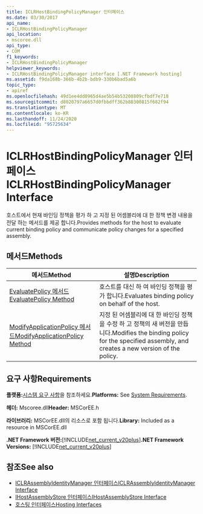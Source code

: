 ```yaml
---
title: ICLRHostBindingPolicyManager 인터페이스
ms.date: 03/30/2017
api_name:
- ICLRHostBindingPolicyManager
api_location:
- mscoree.dll
api_type:
- COM
f1_keywords:
- ICLRHostBindingPolicyManager
helpviewer_keywords:
- ICLRHostBindingPolicyManager interface [.NET Framework hosting]
ms.assetid: f9da168b-366b-4b2b-bdb9-330b6bad5a6b
topic_type:
- apiref
ms.openlocfilehash: 49d1ee4dd0965d4ae5b54b53208809cfbdf7e718
ms.sourcegitcommit: d8020797a6657d0fbbdff362b80300815f682f94
ms.translationtype: MT
ms.contentlocale: ko-KR
ms.lasthandoff: 11/24/2020
ms.locfileid: "95725634"
---
```

# <a name="iclrhostbindingpolicymanager-interface"></a><span data-ttu-id="b2436-102">ICLRHostBindingPolicyManager 인터페이스</span><span class="sxs-lookup"><span data-stu-id="b2436-102">ICLRHostBindingPolicyManager Interface</span></span>

<span data-ttu-id="b2436-103">호스트에서 현재 바인딩 정책을 평가 하 고 지정 된 어셈블리에 대 한 정책 변경 내용을 전달 하는 메서드를 제공 합니다.</span><span class="sxs-lookup"><span data-stu-id="b2436-103">Provides methods for the host to evaluate current binding policy and communicate policy changes for a specified assembly.</span></span>  
  
## <a name="methods"></a><span data-ttu-id="b2436-104">메서드</span><span class="sxs-lookup"><span data-stu-id="b2436-104">Methods</span></span>  
  
|<span data-ttu-id="b2436-105">메서드</span><span class="sxs-lookup"><span data-stu-id="b2436-105">Method</span></span>|<span data-ttu-id="b2436-106">설명</span><span class="sxs-lookup"><span data-stu-id="b2436-106">Description</span></span>|  
|------------|-----------------|  
|[<span data-ttu-id="b2436-107">EvaluatePolicy 메서드</span><span class="sxs-lookup"><span data-stu-id="b2436-107">EvaluatePolicy Method</span></span>](iclrhostbindingpolicymanager-evaluatepolicy-method.md)|<span data-ttu-id="b2436-108">호스트를 대신 하 여 바인딩 정책을 평가 합니다.</span><span class="sxs-lookup"><span data-stu-id="b2436-108">Evaluates binding policy on behalf of the host.</span></span>|  
|[<span data-ttu-id="b2436-109">ModifyApplicationPolicy 메서드</span><span class="sxs-lookup"><span data-stu-id="b2436-109">ModifyApplicationPolicy Method</span></span>](iclrhostbindingpolicymanager-modifyapplicationpolicy-method.md)|<span data-ttu-id="b2436-110">지정 된 어셈블리에 대 한 바인딩 정책을 수정 하 고 정책의 새 버전을 만듭니다.</span><span class="sxs-lookup"><span data-stu-id="b2436-110">Modifies the binding policy for the specified assembly, and creates a new version of the policy.</span></span>|  
  
## <a name="requirements"></a><span data-ttu-id="b2436-111">요구 사항</span><span class="sxs-lookup"><span data-stu-id="b2436-111">Requirements</span></span>  

 <span data-ttu-id="b2436-112">**플랫폼:**[시스템 요구 사항](../../get-started/system-requirements.md)을 참조하세요.</span><span class="sxs-lookup"><span data-stu-id="b2436-112">**Platforms:** See [System Requirements](../../get-started/system-requirements.md).</span></span>  
  
 <span data-ttu-id="b2436-113">**헤더:** Mscoree.dll</span><span class="sxs-lookup"><span data-stu-id="b2436-113">**Header:** MSCorEE.h</span></span>  
  
 <span data-ttu-id="b2436-114">**라이브러리:** MSCorEE.dll의 리소스로 포함 됩니다.</span><span class="sxs-lookup"><span data-stu-id="b2436-114">**Library:** Included as a resource in MSCorEE.dll</span></span>  
  
 <span data-ttu-id="b2436-115">**.NET Framework 버전:**[!INCLUDE[net_current_v20plus](../../../../includes/net-current-v20plus-md.md)]</span><span class="sxs-lookup"><span data-stu-id="b2436-115">**.NET Framework Versions:** [!INCLUDE[net_current_v20plus](../../../../includes/net-current-v20plus-md.md)]</span></span>  
  
## <a name="see-also"></a><span data-ttu-id="b2436-116">참조</span><span class="sxs-lookup"><span data-stu-id="b2436-116">See also</span></span>

- [<span data-ttu-id="b2436-117">ICLRAssemblyIdentityManager 인터페이스</span><span class="sxs-lookup"><span data-stu-id="b2436-117">ICLRAssemblyIdentityManager Interface</span></span>](iclrassemblyidentitymanager-interface.md)
- [<span data-ttu-id="b2436-118">IHostAssemblyStore 인터페이스</span><span class="sxs-lookup"><span data-stu-id="b2436-118">IHostAssemblyStore Interface</span></span>](ihostassemblystore-interface.md)
- [<span data-ttu-id="b2436-119">호스팅 인터페이스</span><span class="sxs-lookup"><span data-stu-id="b2436-119">Hosting Interfaces</span></span>](hosting-interfaces.md)
